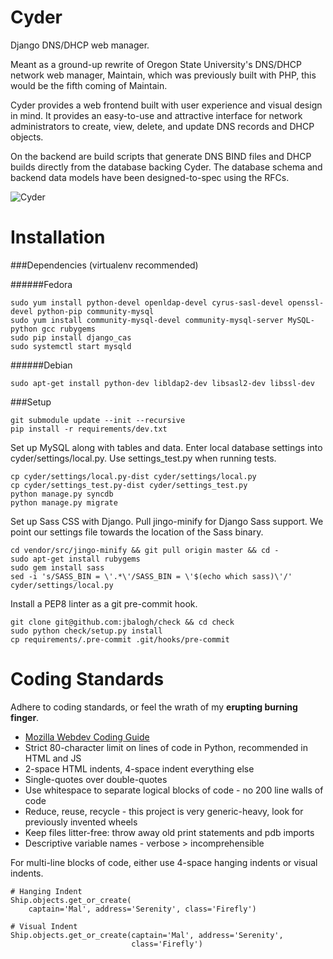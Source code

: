 Cyder
=====

Django DNS/DHCP web manager.

Meant as a ground-up rewrite of Oregon State University's DNS/DHCP network web
manager, Maintain, which was previously built with PHP, this would be the fifth
coming of Maintain.

Cyder provides a web frontend built with user experience and visual design in
mind. It provides an easy-to-use and attractive interface for network
administrators to create, view, delete, and update DNS records and DHCP
objects.

On the backend are build scripts that generate DNS BIND files and DHCP builds
directly from the database backing Cyder. The database schema and backend
data models have been designed-to-spec using the RFCs.

![Cyder](http://imgur.com/yN7wTP4.jpg)


Installation
============

###Dependencies (virtualenv recommended)

######Fedora

```
sudo yum install python-devel openldap-devel cyrus-sasl-devel openssl-devel python-pip community-mysql
sudo yum install community-mysql-devel community-mysql-server MySQL-python gcc rubygems
sudo pip install django_cas
sudo systemctl start mysqld
```

######Debian

```
sudo apt-get install python-dev libldap2-dev libsasl2-dev libssl-dev
```

###Setup

```
git submodule update --init --recursive
pip install -r requirements/dev.txt
```

Set up MySQL along with tables and data. Enter local database settings into
cyder/settings/local.py. Use settings_test.py when running tests.

```
cp cyder/settings/local.py-dist cyder/settings/local.py
cp cyder/settings_test.py-dist cyder/settings_test.py
python manage.py syncdb
python manage.py migrate
```

Set up Sass CSS with Django. Pull jingo-minify for Django Sass support. We
point our settings file towards the location of the Sass binary.

```
cd vendor/src/jingo-minify && git pull origin master && cd -
sudo apt-get install rubygems
sudo gem install sass
sed -i 's/SASS_BIN = \'.*\'/SASS_BIN = \'$(echo which sass)\'/' cyder/settings/local.py
```

Install a PEP8 linter as a git pre-commit hook.

```
git clone git@github.com:jbalogh/check && cd check
sudo python check/setup.py install
cp requirements/.pre-commit .git/hooks/pre-commit
```

Coding Standards
================

Adhere to coding standards, or feel the wrath of my **erupting burning finger**.

- [Mozilla Webdev Coding Guide](http://mozweb.readthedocs.org/en/latest/coding.html)
- Strict 80-character limit on lines of code in Python, recommended in HTML and JS
- 2-space HTML indents, 4-space indent everything else
- Single-quotes over double-quotes
- Use whitespace to separate logical blocks of code - no 200 line walls of code
- Reduce, reuse, recycle - this project is very generic-heavy, look for previously invented wheels
- Keep files litter-free: throw away old print statements and pdb imports
- Descriptive variable names - verbose > incomprehensible

For multi-line blocks of code, either use 4-space hanging indents or visual indents.

```
# Hanging Indent
Ship.objects.get_or_create(
    captain='Mal', address='Serenity', class='Firefly')

# Visual Indent
Ship.objects.get_or_create(captain='Mal', address='Serenity',
                           class='Firefly')
```
